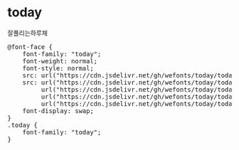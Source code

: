 # today
잘풀리는하루체

<pre>
@font-face {
    font-family: "today";
    font-weight: normal;
    font-style: normal;
    src: url("https://cdn.jsdelivr.net/gh/wefonts/today/today.eot");
    src: url("https://cdn.jsdelivr.net/gh/wefonts/today/today.eot?#iefix") format("embedded-opentype"),
         url("https://cdn.jsdelivr.net/gh/wefonts/today/today.woff2") format("woff2"),
         url("https://cdn.jsdelivr.net/gh/wefonts/today/today.woff") format("woff"),
         url("https://cdn.jsdelivr.net/gh/wefonts/today/today.ttf") format("truetype");
    font-display: swap;
} 
.today {
    font-family: "today";
}
</pre>
